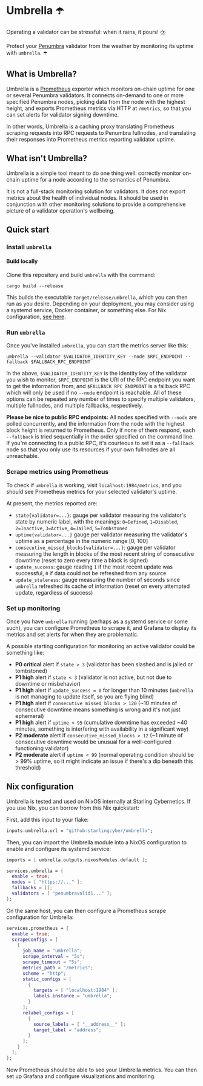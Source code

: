 # Umbrella ☂️

Operating a validator can be stressful: when it rains, it pours! ⛈️

Protect your [Penumbra](https://penumbra.zone) validator from the weather by monitoring its uptime with `umbrella`. ☂️

## What is Umbrella? 

Umbrella is a [Prometheus](https://prometheus.io/) exporter which monitors on-chain uptime for one or several Penumbra validators. It connects on-demand to one or more specified Penumbra nodes, picking data from the node with the highest height, and exports Prometheus metrics via HTTP at `/metrics`, so that you can set alerts for validator signing downtime.

In other words, Umbrella is a caching proxy translating Prometheus scraping requests into RPC requests to Penumbra fullnodes, and translating their responses into Prometheus metrics reporting validator uptime.

## What isn't Umbrella?

Umbrella is a simple tool meant to do one thing well: correctly monitor on-chain uptime for a node according to the semantics of Penumbra.

It is not a full-stack monitoring solution for validators. It does not export metrics about the health of individual nodes. It should be used in conjunction with other monitoring solutions to provide a comprehensive picture of a validator operation's wellbeing.

## Quick start

### Install `umbrella`

#### Build locally

Clone this repository and build `umbrella` with the command:

```shell
cargo build --release
```

This builds the executable `target/release/umbrella`, which you can then run as you desire. Depending on your deployment, you may consider using a systemd service, Docker container, or something else. For Nix configuration, [see here](#nix-configuration).

### Run `umbrella`

Once you've installed `umbrella`, you can start the metrics server like this:

```shell
umbrella --validator $VALIDATOR_IDENTITY_KEY --node $RPC_ENDPOINT --fallback $FALLBACK_RPC_ENDPOINT
```

In the above, `$VALIDATOR_IDENTITY_KEY` is the identity key of the validator you wish to monitor, `$RPC_ENDPOINT` is the URI of the RPC endpoint you want to get the information from, and `$FALLBACK_RPC_ENDPOINT` is a fallback RPC which will only be used if no `--node` endpoint is reachable. All of these options can be repeated any number of times to specify multiple validators, multiple fullnodes, and multiple fallbacks, respectively.

**Please be nice to public RPC endpoints:** All nodes specified with `--node` are polled concurrently, and the information from the node with the highest block height is returned to Prometheus. Only if none of them respond, each `--fallback` is tried sequentially in the order specified on the command line. If you're connecting to a public RPC, it's courteous to set it as a `--fallback` node so that you only use its resources if your own fullnodes are all unreachable.

### Scrape metrics using Prometheus

To check if `umbrella` is working, visit `localhost:1984/metrics`, and you should see Prometheus metrics for your selected validator's uptime.

At present, the metrics reported are:

- `state{validator=...}`: gauge per validator measuring the validator's state by numeric label, with the meanings: `0=Defined`, `1=Disabled`, `2=Inactive`, `3=Active`, `4=Jailed`, `5=Tombstoned`
- `uptime{validator=...}` gauge per validator measuring the validator's uptime as a percentage in the numeric range [0, 100]
- `consecutive_missed_blocks{validator=...}`: gauge per validator measuring the length in blocks of the most recent string of consecutive downtime (reset to zero every time a block is signed)
- `update_success`: gauge reading `1` if the most recent update was successful, `0` if data could not be refreshed from any source
- `update_staleness`: gauge measuring the number of seconds since `umbrella` refreshed its cache of information (reset on every attempted update, regardless of success)

### Set up monitoring

Once you have `umbrella` running (perhaps as a systemd service or some such), you can configure Prometheus to scrape it, and Grafana to display its metrics and set alerts for when they are problematic.

A possible starting configuration for monitoring an active validator could be something like:

- **P0 critical** alert if `state > 3` (validator has been slashed and is jailed or tombstoned)
- **P1 high** alert if `state < 3` (validator is not active, but not due to downtime or misbehavior)
- **P1 high** alert if `update_success = 0` for longer than 10 minutes (`umbrella` is not managing to update itself, so you are flying blind)
- **P1 high** alert if `consecutive_missed_blocks > 120` (~10 minutes of consecutive downtime means something is wrong and it's not just ephemeral)
- **P1 high** alert if `uptime < 95` (cumulative downtime has exceeded ~40 minutes, something is interfering with availability in a significant way)
- **P2 moderate** alert if `consecutive_missed_blocks > 12` (~1 minute of consecutive downtime would be unusual for a well-configured functioning validator)
- **P2 moderate** alert if `uptime < 99` (normal operating condition should be > 99% uptime, so it might indicate an issue if there's a dip beneath this threshold)

## Nix configuration

Umbrella is tested and used on NixOS internally at Starling Cybernetics. If you use Nix, you can borrow from this Nix quickstart:

First, add this input to your flake:

```nix
inputs.umbrella.url = "github:starlingcyber/umbrella";
```

Then, you can import the Umbrella module into a NixOS configuration to enable and configure its systemd service:

```nix
imports = [ umbrella.outputs.nixosModules.default ];

services.umbrella = {
  enable = true;
  nodes = [ "https://..." ];
  fallbacks = [];
  validators = [ "penumbravalid1..." ];
};
```

On the same host, you can then configure a Prometheus scrape configuration for Umbrella:

```nix
services.prometheus = {
  enable = true;
  scrapeConfigs = [
    {
      job_name = "umbrella";
      scrape_interval = "5s";
      scrape_timeout = "5s";
      metrics_path = "/metrics";
      scheme = "http";
      static_configs = [
        {
          targets = [ "localhost:1984" ];
          labels.instance = "umbrella";
        }
      ];
      relabel_configs = [
        {
          source_labels = [ "__address__" ];
          target_label = "address";
        }
      ];
    }
  ];
};
```

Now Prometheus should be able to see your Umbrella metrics. You can then set up Grafana and configure visualizations and monitoring.
